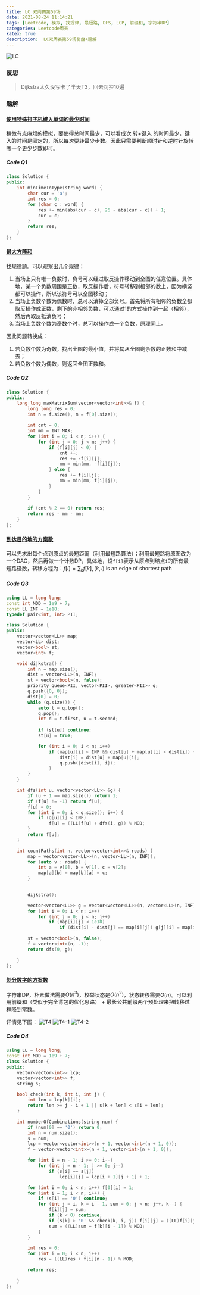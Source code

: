 ```yaml
---
title: LC 双周赛第59场
date: 2021-08-24 11:14:21
tags: [Leetcode, 模拟, 找规律, 最短路, DFS, LCP, 前缀和, 字符串DP]
categories: Leetcode周赛
katex: true
description:  LC双周赛第59场复盘+题解
---
```


![LC](/images/Leetcode.jpg)

<!--more-->

### **反思**
> Dijkstra太久没写卡了半天T3，回去罚抄10遍


###  **题解**

#### [使用特殊打字机键入单词的最少时间](https://leetcode-cn.com/problems/minimum-time-to-type-word-using-special-typewriter/)
稍微有点麻烦的模拟，要使得总时间最少，可以看成次 转+键入 的时间最少，键入的时间是固定的，所以每次要转最少步数。因此只需要判断顺时针和逆时针旋转哪一个更少步数即可。

##### **Code Q1**
```cpp
class Solution {
public:
    int minTimeToType(string word) {
        char cur = 'a';
        int res = 0;
        for (char c : word) {
            res += min(abs(cur - c), 26 - abs(cur - c)) + 1;
            cur = c;
        }
        return res;
    }
};
```


#### [最大方阵和](https://leetcode-cn.com/problems/maximum-matrix-sum/)
找规律题。可以观察出几个规律：
1. 当场上只有唯一负数时，负号可以经过取反操作移动到全图的任意位置。具体地，某一个负数周围是正数，取反操作后，符号转移到相邻的数上，因为横竖都可以操作，所以该符号可以全图移动；
2. 当场上负数个数为偶数时，总可以消掉全部负号。首先将所有相邻的负数全都取反操作成正数，剩下的非相邻负数，可以通过1的方式操作到一起（相邻），然后再取反抵消负号；
3. 当场上负数个数为奇数个时，总可以操作成一个负数，原理同上。

因此问题转换成：
1. 若负数个数为奇数，找出全图的最小值，并将其从全图剩余数的正数和中减去；
2. 若负数个数为偶数，则返回全图正数和。

##### **Code Q2**
```cpp
class Solution {
public:
    long long maxMatrixSum(vector<vector<int>>& f) {
        long long res = 0;
        int n = f.size(), m = f[0].size();
        
        int cnt = 0;
        int mm = INT_MAX;
        for (int i = 0; i < n; i++) {
            for (int j = 0; j < m; j++) {
                if (f[i][j] < 0) {
                    cnt ++;
                    res += -f[i][j];
                    mm = min(mm, -f[i][j]);
                } else {
                    res += f[i][j];
                    mm = min(mm, f[i][j]);
                }
            }
        }
        
        if (cnt % 2 == 0) return res;
        return res - mm - mm;
    }
};

```


#### [到达目的地的方案数](https://leetcode-cn.com/problems/number-of-ways-to-arrive-at-destination/)
可以先求出每个点到原点的最短距离（利用最短路算法）；利用最短路将原图改为一个DAG，然后再做一个计数DP，具体地，设`f[i]`表示从原点到结点`i`的所有最短路径数，转移方程为：$f[i] = \sum_k f[k], (k, i)$ $\text{is an edge of shortest path}$

##### **Code Q3**
```cpp
using LL = long long;
const int MOD = 1e9 + 7;
const LL INF = 1e18;
typedef pair<int, int> PII;

class Solution {
public:
    vector<vector<LL>> map;
    vector<LL> dist;
    vector<bool> st;
    vector<int> f;

    void dijkstra() {
        int n = map.size();
        dist = vector<LL>(n, INF);
        st = vector<bool>(n, false);
        priority_queue<PII, vector<PII>, greater<PII>> q;
        q.push({0, 0});
        dist[0] = 0;
        while (q.size()) {
            auto t = q.top();
            q.pop();
            int d = t.first, u = t.second;
            
            if (st[u]) continue;
            st[u] = true;

            for (int i = 0; i < n; i++)
                if (map[u][i] < INF && dist[u] + map[u][i] < dist[i]) {
                    dist[i] = dist[u] + map[u][i]; 
                    q.push({dist[i], i});
                }   
        }
    }

    int dfs(int u, vector<vector<LL>> &g) {
        if (u + 1 == map.size()) return 1;
        if (f[u] != -1) return f[u];
        f[u] = 0;
        for (int i = 0; i < g.size(); i++) {
            if (g[u][i] < INF)
                f[u] = ((LL)f[u] + dfs(i, g)) % MOD;
        }
        return f[u];
    }

    int countPaths(int n, vector<vector<int>>& roads) {
        map = vector<vector<LL>>(n, vector<LL>(n, INF));
        for (auto v : roads) {
            int a = v[0], b = v[1], c = v[2];
            map[a][b] = map[b][a] = c;
        }
        

        dijkstra();

        vector<vector<LL>> g = vector<vector<LL>>(n, vector<LL>(n, INF));
        for (int i = 0; i < n; i++) 
            for (int j = 0; j < n; j++) 
                if (map[i][j] < 1e18) 
                    if (dist[i] - dist[j] == map[i][j]) g[j][i] = map[i][j];

        st = vector<bool>(n, false);
        f = vector<int>(n, -1);
        return dfs(0, g);

    }
};
```


#### [划分数字的方案数](https://leetcode-cn.com/problems/number-of-ways-to-separate-numbers/)

字符串DP，朴素做法需要$O(n^3)$，枚举状态是$O(n^2)$，状态转移需要$O(n)$。可以利用前缀和（类似于完全背包的优化思路） + 最长公共前缀两个预处理来把转移过程降到常数。

详情见下图：
![T4](/images/LC-biweekly-contest-59/T4.png)
![T4-1](/images/LC-biweekly-contest-59/T4-1.png)
![T4-2](/images/LC-biweekly-contest-59/T4-2.png)


##### **Code Q4**

```cpp
using LL = long long;
const int MOD = 1e9 + 7;
class Solution {
public:
    vector<vector<int>> lcp;
    vector<vector<int>> f;
    string s;

    bool check(int k, int i, int j) {
        int len = lcp[k][i];
        return len >= j - i + 1 || s[k + len] < s[i + len];
    }

    int numberOfCombinations(string num) {
        if (num[0] == '0') return 0;
        int n = num.size();
        s = num;
        lcp = vector<vector<int>>(n + 1, vector<int>(n + 1, 0));
        f = vector<vector<int>>(n + 1, vector<int>(n + 1, 0));

        for (int i = n - 1; i >= 0; i--) 
            for (int j = n - 1; j >= 0; j--) 
                if (s[i] == s[j])
                    lcp[i][j] = lcp[i + 1][j + 1] + 1;

        for (int i = 0; i < n; i++) f[0][i] = 1;
        for (int i = 1; i < n; i++) {
            if (s[i] == '0') continue;
            for (int j = i, k = i - 1, sum = 0; j < n; j++, k--) {
                f[i][j] = sum;
                if (k < 0) continue;
                if (s[k] > '0' && check(k, i, j)) f[i][j] = ((LL)f[i][j] + f[k][i - 1]) % MOD;
                sum = ((LL)sum + f[k][i - 1]) % MOD;
            }
        }

        int res = 0;
        for (int i = 0; i < n; i++) 
            res = ((LL)res + f[i][n - 1]) % MOD;

        return res;
        
    }
};
```
